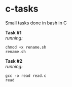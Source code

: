 # c-tasks
Small tasks done in bash in C


**Task #1**\
*running:*
```shell
chmod +x rename.sh
rename.sh
```

**Task #2**\
*running:*
```shell
gcc -o read read.c
read
```
